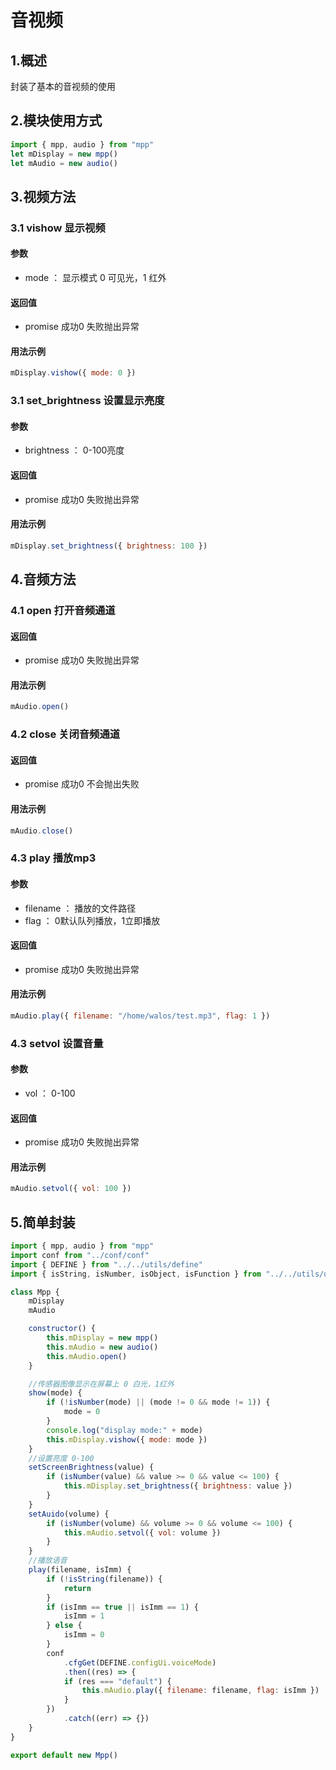 # 音视频

## 1.概述

封装了基本的音视频的使用

## 2.模块使用方式

```javascript
import { mpp, audio } from "mpp"
let mDisplay = new mpp()
let mAudio = new audio()
```

## 3.视频方法

### 3.1 vishow 显示视频

#### 参数

- mode ： 显示模式 0 可见光，1 红外

#### 返回值

- promise 成功0 失败抛出异常

#### 用法示例

```javascript
mDisplay.vishow({ mode: 0 })
```

### 3.1 set_brightness 设置显示亮度

#### 参数

- brightness ： 0-100亮度

#### 返回值

- promise 成功0 失败抛出异常

#### 用法示例

```javascript
mDisplay.set_brightness({ brightness: 100 })
```

## 4.音频方法

### 4.1 open 打开音频通道

#### 返回值

- promise 成功0 失败抛出异常

#### 用法示例

```javascript
mAudio.open()
```

### 4.2 close 关闭音频通道

#### 返回值

- promise 成功0 不会抛出失败

#### 用法示例

```javascript
mAudio.close()
```

### 4.3 play 播放mp3

#### 参数

- filename ： 播放的文件路径
- flag ： 0默认队列播放，1立即播放

#### 返回值

- promise 成功0 失败抛出异常

#### 用法示例

```javascript
mAudio.play({ filename: "/home/walos/test.mp3", flag: 1 })
```

### 4.3 setvol 设置音量

#### 参数

- vol ： 0-100

#### 返回值

- promise 成功0 失败抛出异常

#### 用法示例

```javascript
mAudio.setvol({ vol: 100 })
```

## 5.简单封装

```javascript
import { mpp, audio } from "mpp"
import conf from "../conf/conf"
import { DEFINE } from "../../utils/define"
import { isString, isNumber, isObject, isFunction } from "../../utils/util"

class Mpp {
    mDisplay
    mAudio

    constructor() {
        this.mDisplay = new mpp()
        this.mAudio = new audio()
        this.mAudio.open()
    }

    //传感器图像显示在屏幕上 0 白光，1红外
    show(mode) {
        if (!isNumber(mode) || (mode != 0 && mode != 1)) {
            mode = 0
        }
        console.log("display mode:" + mode)
        this.mDisplay.vishow({ mode: mode })
    }
    //设置亮度 0-100
    setScreenBrightness(value) {
        if (isNumber(value) && value >= 0 && value <= 100) {
            this.mDisplay.set_brightness({ brightness: value })
        }
    }
    setAuido(volume) {
        if (isNumber(volume) && volume >= 0 && volume <= 100) {
            this.mAudio.setvol({ vol: volume })
        }
    }
    //播放语音
    play(filename, isImm) {
        if (!isString(filename)) {
            return
        }
        if (isImm == true || isImm == 1) {
            isImm = 1
        } else {
            isImm = 0
        }
        conf
            .cfgGet(DEFINE.configUi.voiceMode)
            .then((res) => {
            if (res === "default") {
                this.mAudio.play({ filename: filename, flag: isImm })
            }
        })
            .catch((err) => {})
    }
}

export default new Mpp()

```

